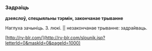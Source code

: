 ### Задраіць
**дзеяслоў, спецыяльны тэрмін, закончанае трыванне**

Наглуха зачыніць. З. люкі. || незакончанае трыванне: задрайваць.

<a rel="author">[http://rv-blr.com/](http://rv-blr.com/slounik.jsp?letterId=0&maskId=0&pageId=1000)</a>
